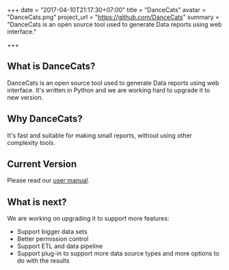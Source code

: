 +++
date = "2017-04-10T21:17:30+07:00"
title = "DanceCats"
avatar = "DanceCats.png"
project_url = "https://github.com/DanceCats"
summary = "DanceCats is an open source tool used to generate Data reports using web interface."

+++

What is DanceCats?
------------------
DanceCats is an open source tool used to generate Data reports using
web interface. It's written in Python and we are working hard to
upgrade it to new version.

Why DanceCats?
--------------
It's fast and suitable for making small reports, without using other
complexity tools.

Current Version
---------------
Please read our [user manual](http://dancecat.meonhun.com/manual.html).

What is next?
-------------
We are working on upgrading it to support more features:

- Support bigger data sets
- Better permission control
- Support ETL and data pipeline
- Support plug-in to support more data source types and more options
to do with the results
